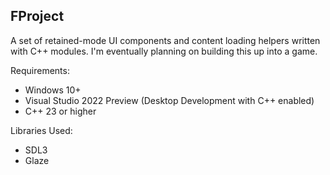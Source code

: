 ## FProject

A set of retained-mode UI components and content loading helpers written with C++ modules. I'm eventually planning on building this up into a game.

Requirements:
- Windows 10+
- Visual Studio 2022 Preview (Desktop Development with C++ enabled)
- C++ 23 or higher

Libraries Used:
- SDL3
- Glaze
